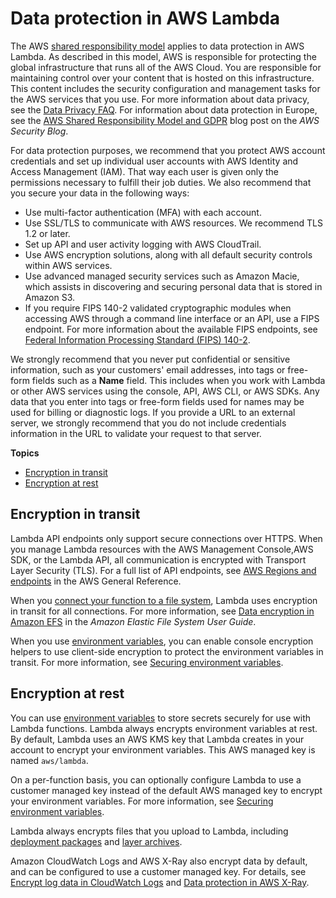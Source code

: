 # Data protection in AWS Lambda<a name="security-dataprotection"></a>

The AWS [shared responsibility model](http://aws.amazon.com/compliance/shared-responsibility-model/) applies to data protection in AWS Lambda\. As described in this model, AWS is responsible for protecting the global infrastructure that runs all of the AWS Cloud\. You are responsible for maintaining control over your content that is hosted on this infrastructure\. This content includes the security configuration and management tasks for the AWS services that you use\. For more information about data privacy, see the [Data Privacy FAQ](http://aws.amazon.com/compliance/data-privacy-faq)\. For information about data protection in Europe, see the [AWS Shared Responsibility Model and GDPR](http://aws.amazon.com/blogs/security/the-aws-shared-responsibility-model-and-gdpr/) blog post on the *AWS Security Blog*\.

For data protection purposes, we recommend that you protect AWS account credentials and set up individual user accounts with AWS Identity and Access Management \(IAM\)\. That way each user is given only the permissions necessary to fulfill their job duties\. We also recommend that you secure your data in the following ways:
+ Use multi\-factor authentication \(MFA\) with each account\.
+ Use SSL/TLS to communicate with AWS resources\. We recommend TLS 1\.2 or later\.
+ Set up API and user activity logging with AWS CloudTrail\.
+ Use AWS encryption solutions, along with all default security controls within AWS services\.
+ Use advanced managed security services such as Amazon Macie, which assists in discovering and securing personal data that is stored in Amazon S3\.
+ If you require FIPS 140\-2 validated cryptographic modules when accessing AWS through a command line interface or an API, use a FIPS endpoint\. For more information about the available FIPS endpoints, see [Federal Information Processing Standard \(FIPS\) 140\-2](http://aws.amazon.com/compliance/fips/)\.

We strongly recommend that you never put confidential or sensitive information, such as your customers' email addresses, into tags or free\-form fields such as a **Name** field\. This includes when you work with Lambda or other AWS services using the console, API, AWS CLI, or AWS SDKs\. Any data that you enter into tags or free\-form fields used for names may be used for billing or diagnostic logs\. If you provide a URL to an external server, we strongly recommend that you do not include credentials information in the URL to validate your request to that server\.

**Topics**
+ [Encryption in transit](#security-privacy-intransit)
+ [Encryption at rest](#security-privacy-atrest)

## Encryption in transit<a name="security-privacy-intransit"></a>

Lambda API endpoints only support secure connections over HTTPS\. When you manage Lambda resources with the AWS Management Console,AWS SDK, or the Lambda API, all communication is encrypted with Transport Layer Security \(TLS\)\. For a full list of API endpoints, see [AWS Regions and endpoints](https://docs.aws.amazon.com/general/latest/gr/rande.html) in the AWS General Reference\.

When you [connect your function to a file system](configuration-filesystem.md), Lambda uses encryption in transit for all connections\. For more information, see [Data encryption in Amazon EFS](https://docs.aws.amazon.com/efs/latest/ug/encryption.html) in the *Amazon Elastic File System User Guide*\.

When you use [environment variables](configuration-envvars.md), you can enable console encryption helpers to use client\-side encryption to protect the environment variables in transit\. For more information, see [Securing environment variables](configuration-envvars.md#configuration-envvars-encryption)\.

## Encryption at rest<a name="security-privacy-atrest"></a>

You can use [environment variables](configuration-envvars.md) to store secrets securely for use with Lambda functions\. Lambda always encrypts environment variables at rest\. By default, Lambda uses an AWS KMS key that Lambda creates in your account to encrypt your environment variables\. This AWS managed key is named `aws/lambda`\.

On a per\-function basis, you can optionally configure Lambda to use a customer managed key instead of the default AWS managed key to encrypt your environment variables\. For more information, see [Securing environment variables](configuration-envvars.md#configuration-envvars-encryption)\.

Lambda always encrypts files that you upload to Lambda, including [deployment packages](gettingstarted-images.md#gettingstarted-images-package) and [layer archives](configuration-layers.md)\.

Amazon CloudWatch Logs and AWS X\-Ray also encrypt data by default, and can be configured to use a customer managed key\. For details, see [Encrypt log data in CloudWatch Logs](https://docs.aws.amazon.com/AmazonCloudWatch/latest/logs/encrypt-log-data-kms.html) and [Data protection in AWS X\-Ray](https://docs.aws.amazon.com/xray/latest/devguide/xray-console-encryption.html)\.